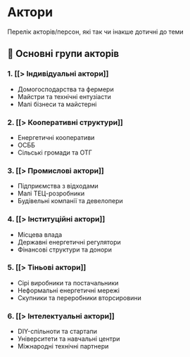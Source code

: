 # Актори

Перелік акторів/персон, які так чи інакше дотичні до теми

## 💠 Основні групи акторів

### 1. [[> Індивідуальні актори]]

- Домогосподарства та фермери
- Майстри та технічні ентузіасти
- Малі бізнеси та майстерні

### 2. [[> Кооперативні структури]]

- Енергетичні кооперативи
- ОСББ
- Сільські громади та ОТГ

### 3. [[> Промислові актори]]

- Підприємства з відходами
- Малі ТЕЦ-розробники
- Будівельні компанії та девелопери

### 4. [[> Інституційні актори]]

- Місцева влада
- Державні енергетичні регулятори
- Фінансові структури та донори

### 5. [[> Тіньові актори]]

- Сірі виробники та постачальники
- Неформальні енергетичні мережі
- Скупники та переробники вторсировини

### 6. [[> Інтелектуальні актори]]

- DIY-спільноти та стартапи
- Університети та навчальні центри
- Міжнародні технічні партнери



